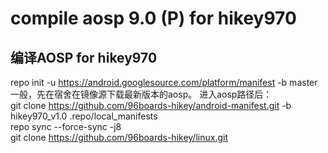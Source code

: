 compile aosp 9.0 (P) for hikey970
=====
编译AOSP for hikey970
-----
repo init -u https://android.googlesource.com/platform/manifest -b master   
一般，先在宿舍在镜像源下载最新版本的aosp。
进入aosp路径后：    
git clone https://github.com/96boards-hikey/android-manifest.git -b hikey970_v1.0 .repo/local_manifests       
repo sync --force-sync -j8    
git clone https://github.com/96boards-hikey/linux.git
